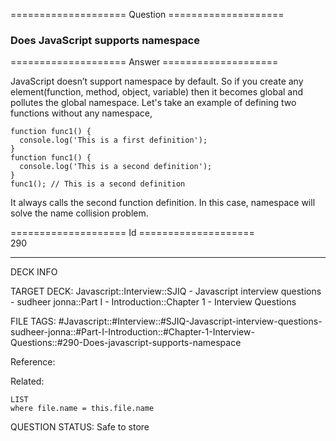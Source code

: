==================== Question ====================  

### Does JavaScript supports namespace  

==================== Answer ====================  

JavaScript doesn’t support namespace by default. So if you create any element(function, method, object, variable) then it becomes global and pollutes the global namespace. Let's take an example of defining two functions without any namespace,

<!-- codeblock-start -->
<pre><code class="hljs language-javascript"><span class="hljs-keyword">function</span> <span class="hljs-title function_">func1</span>(<span class="hljs-params"></span>) {
  <span class="hljs-variable language_">console</span>.<span class="hljs-title function_">log</span>(<span class="hljs-string">'This is a first definition'</span>);
}
<span class="hljs-keyword">function</span> <span class="hljs-title function_">func1</span>(<span class="hljs-params"></span>) {
  <span class="hljs-variable language_">console</span>.<span class="hljs-title function_">log</span>(<span class="hljs-string">'This is a second definition'</span>);
}
<span class="hljs-title function_">func1</span>(); <span class="hljs-comment">// This is a second definition</span>
</code></pre>
<!-- codeblock-end -->

It always calls the second function definition. In this case, namespace will solve the name collision problem.

==================== Id ====================  
290

---

DECK INFO

TARGET DECK: Javascript::Interview::SJIQ - Javascript interview questions - sudheer jonna::Part I - Introduction::Chapter 1 - Interview Questions

FILE TAGS: #Javascript::#Interview::#SJIQ-Javascript-interview-questions-sudheer-jonna::#Part-I-Introduction::#Chapter-1-Interview-Questions::#290-Does-javascript-supports-namespace

Reference:

Related:

```dataview
LIST
where file.name = this.file.name
```

QUESTION STATUS: Safe to store
